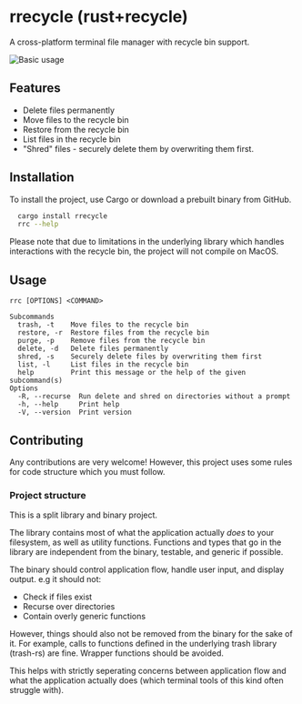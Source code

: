 # rrecycle (rust+recycle)

A cross-platform terminal file manager with recycle bin support.

![Basic usage](https://vhs.charm.sh/vhs-311lSVb9LGhZ7euYbrX615.gif)

## Features

- Delete files permanently
- Move files to the recycle bin
- Restore from the recycle bin
- List files in the recycle bin
- "Shred" files - securely delete them by overwriting them first. 


## Installation
To install the project, use Cargo or download a prebuilt binary from GitHub.

```bash
  cargo install rrecycle
  rrc --help
```

Please note that due to limitations in the underlying library which handles interactions with the recycle bin, the project will not compile on MacOS. 

## Usage
```
rrc [OPTIONS] <COMMAND>

Subcommands
  trash, -t    Move files to the recycle bin
  restore, -r  Restore files from the recycle bin
  purge, -p    Remove files from the recycle bin
  delete, -d   Delete files permanently
  shred, -s    Securely delete files by overwriting them first
  list, -l     List files in the recycle bin
  help         Print this message or the help of the given subcommand(s)
Options
  -R, --recurse  Run delete and shred on directories without a prompt
  -h, --help     Print help
  -V, --version  Print version
```
    
## Contributing

Any contributions are very welcome! However, this project uses some rules for code
structure which you must follow.

### Project structure
This is a split library and binary project. 

The library contains most of what the application actually *does* to your filesystem, as well as utility functions. Functions and types that go in the library are independent from the binary, testable, and generic if possible. 

The binary should control application flow, handle user input, and display output. 
e.g it should not:

- Check if files exist
- Recurse over directories
- Contain overly generic functions

However, things should also not be removed from the binary for the sake of it. For example, calls to functions defined in the underlying trash library (trash-rs) are fine. Wrapper functions should be avoided. 

This helps with strictly seperating concerns between application flow and what the application actually does (which terminal tools of this kind often struggle with).

